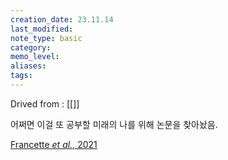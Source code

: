```yaml
---
creation_date: 23.11.14
last_modified: 
note_type: basic
category: 
memo_level: 
aliases: 
tags:
---
```


Drived from : [[]]

어쩌면 이걸 또 공부할 미래의 나를 위해 논문을 찾아놨음.

[Francette *et al.*, 2021](zotero://select/items/@francette2021)


